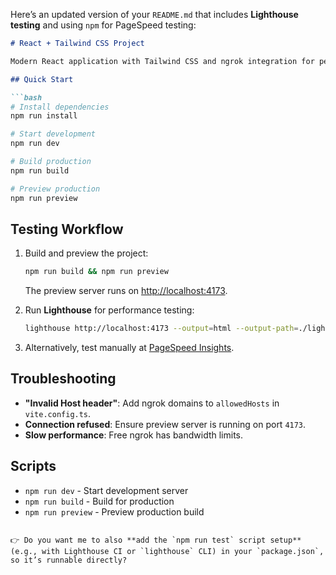Here’s an updated version of your `README.md` that includes **Lighthouse testing** and using `npm` for PageSpeed testing:

````markdown
# React + Tailwind CSS Project

Modern React application with Tailwind CSS and ngrok integration for performance testing.

## Quick Start

```bash
# Install dependencies
npm run install

# Start development
npm run dev

# Build production
npm run build

# Preview production
npm run preview
````

## Testing Workflow

1. Build and preview the project:

   ```bash
   npm run build && npm run preview
   ```

   The preview server runs on [http://localhost:4173](http://localhost:4173).



2. Run **Lighthouse** for performance testing:

   ```bash
   lighthouse http://localhost:4173 --output=html --output-path=./lighthouse-complete.html
   ```

3. Alternatively, test manually at [PageSpeed Insights](https://pagespeed.web.dev).

## Troubleshooting

* **"Invalid Host header"**: Add ngrok domains to `allowedHosts` in `vite.config.ts`.
* **Connection refused**: Ensure preview server is running on port `4173`.
* **Slow performance**: Free ngrok has bandwidth limits.

## Scripts

* `npm run dev` - Start development server
* `npm run build` - Build for production
* `npm run preview` - Preview production build

```

👉 Do you want me to also **add the `npm run test` script setup** (e.g., with Lighthouse CI or `lighthouse` CLI) in your `package.json`, so it’s runnable directly?
```
